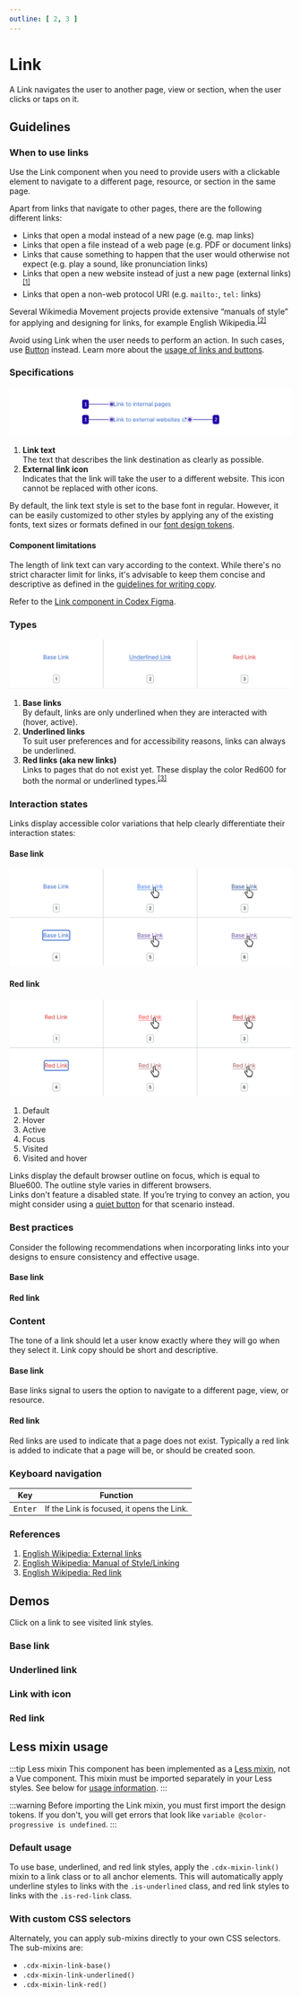 ```yaml
---
outline: [ 2, 3 ]
---
```


<script setup>
// Note that this file is temporarily located here so we can quickly get a page up documenting the
// link mixin. It will be moved to a more permanent location once we determine a final documentation
// structure for component mixins.
import { CdxIcon } from '@wikimedia/codex';
import { cdxIconLinkExternal } from '@wikimedia/codex-icons';
</script>

# Link
A Link navigates the user to another page, view or section, when the user clicks or taps on it.

## Guidelines

### When to use links

Use the Link component when you need to provide users with a clickable element to navigate to a different page, resource, or section in the same page.

Apart from links that navigate to other pages, there are the following different links:

- Links that open a modal instead of a new page (e.g. map links)
- Links that open a file instead of a web page (e.g. PDF or document links)
- Links that cause something to happen that the user would otherwise not expect (e.g. play a sound, like pronunciation links)
- Links that open a new website instead of just a new page (external links)<sup>[[1]](#ref1)</sup>
- Links that open a non-web protocol URI (e.g. `mailto:`, `tel:` links)

Several Wikimedia Movement projects provide extensive “manuals of style” for applying and designing for links, for example English Wikipedia.<sup>[[2]](#ref2)</sup>

Avoid using Link when the user needs to perform an action. In such cases, use
[Button](../demos/button.md) instead. Learn more about the [usage of links and buttons](../../style-guide/using-links-and-buttons.md).

### Specifications

![Specification of Link.](../../assets/components/link-specifications.svg)

1. **Link text**<br>The text that describes the link destination as clearly as possible.
2. **External link icon**<br>Indicates that the link will take the user to a different website. This icon cannot be replaced with other icons.

By default, the link text style is set to the base font in regular. However, it can be easily customized to other styles by applying any of the existing fonts, text sizes or formats defined in our [font design tokens](../../design-tokens/font.md).

#### Component limitations

The length of link text can vary according to the context. While there's no strict character limit for links, it's advisable to keep them concise and descriptive as defined in the [guidelines for writing copy](../../style-guide/writing-for-copy.md#content-first).

Refer to the [Link component in Codex Figma](https://www.figma.com/file/KoDuJMadWBXtsOtzGS4134/%E2%9D%96-Codex-components?type=design&node-id=7250-67780&mode=design&t=eVqRGnL1b9RbOdZ0-11).

### Types

![Types of links: Base, Underlined and Red Link.](../../assets/components/link-types.svg)

1. **Base links**<br>By default, links are only underlined when they are interacted with (hover,
active).
2. **Underlined links**<br>To suit user preferences and for accessibility reasons, links can always
be underlined.
3. **Red links (aka new links)**<br>Links to pages that do not exist yet. These display the
color Red600 for both the normal or underlined types.<sup>[[3]](#ref3)</sup>

### Interaction states
Links display accessible color variations that help clearly differentiate their interaction states:

#### Base link

![Interaction states of Link: default, hover, active, focus, visited, and visited and hover.](../../assets/components/link-interaction-states-blue-link.svg)

#### Red link

![Interaction states of Red link: default, hover, active, focus, visited, and visited and hover.](../../assets/components/link-interaction-states-red-link.svg)

1. Default
2. Hover
3. Active
4. Focus
5. Visited
6. Visited and hover

Links display the default browser outline on focus, which is equal to Blue600. The outline style varies in different browsers.<br>
Links don't feature a disabled state. If you’re trying to convey an action, you might consider using a [quiet button](../demos/button.md#quiet-buttons-frameless) for that scenario instead.

### Best practices

Consider the following recommendations when incorporating links into your designs to ensure consistency and effective usage.

#### Base link

<cdx-demo-rules>
<template #do-media>

![A screenshot of text conveying an example of a link reading "Visit this article".](../../assets/components/link-best-practices-function-do.svg)

</template>
<template #do-text>

- Use a Link when navigating to a different page, resource, or section in the same page.

</template>
<template #dont-media>

![A screenshot of text conveying an example of a link reading "Edit this article".](../../assets/components/link-best-practices-function-dont.svg)

</template>
<template #dont-text>

- Do not use links to perform actions. In that case, use a [Button](../demos/button.md) instead.

</template>
</cdx-demo-rules>

#### Red link

<cdx-demo-rules>
<template #do-media>

![A screenshot of text conveying an example of a red link reading "New article".](../../assets/components/link-best-practices-function-red-do.svg)

</template>
<template #do-text>

- Use a Red Link to represent that new pages without content can still be navigated to.

</template>
<template #dont-media>

![A screenshot of text conveying an example of a red link reading "Delete this new article".](../../assets/components/link-best-practices-function-red-dont.svg)

</template>
<template #dont-text>

- Do not use a Red Link to represent destructive actions. In such instances, use a [destructive Button](../demos/button.md#destructive-buttons) instead.

</template>
</cdx-demo-rules>

### Content

The tone of a link should let a user know exactly where they will go when they select it. Link copy should be short and descriptive.

#### Base link

Base links signal to users the option to navigate to a different page, view, or resource.

<cdx-demo-rules>
<template #do-media>

![A screenshot of text conveying an example of a link reading "Get the PDF of this article".](../../assets/components/link-content-progressive-do.svg)

</template>
<template #do-text>

- Highlight only the phrase that indicates the link destination. [*Translatable*](../../style-guide/writing-for-copy.html#is-this-translatable)

</template>
<template #dont-media>

![A screenshot of text conveying an example of a link reading "Click here to get the PDF".](../../assets/components/link-content-progressive-dont.svg)

</template>
<template #dont-text>

- Use the words click, tap or here. Avoiding these terms makes things clear and precise, whether the reader is using an assistive device, a mobile device or a desktop experience. [*Accessible*](../../style-guide/writing-for-copy.html#is-this-accessible)

</template>
</cdx-demo-rules>

#### Red link

Red links are used to indicate that a page does not exist. Typically a red link is added to indicate that a page will be, or should be created soon.

<cdx-demo-rules>
<template #do-media>

![A screenshot of text conveying an example of a link reading "Roads of Zambia".](../../assets/components/link-content-destructive-do.svg)

</template>
<template #do-text>

- Create a title using appropriate [naming conventions](https://en.wikipedia.org/wiki/Wikipedia:Article_titles?useskin=vector-2022#Article_title_format). [*Clear*](../../style-guide/writing-for-copy.html#is-this-clear)

</template>
<template #dont-media>

![A screenshot of text conveying an example of a link reading "#metoo movement".](../../assets/components/link-content-destructive-dont.svg)

</template>
<template #dont-text>

- Use special characters in the title. [*Clear*](../../style-guide/writing-for-copy.html#is-this-clear)

</template>
</cdx-demo-rules>

### Keyboard navigation

| Key | Function |
| -- | -- |
| <kbd>Enter</kbd> | If the Link is focused, it opens the Link. |

### References
1. <span id="ref1">[English Wikipedia: External links](https://en.wikipedia.org/wiki/Wikipedia:External_links)</span>
2. <span id="ref2">[English Wikipedia: Manual of Style/Linking](https://en.wikipedia.org/wiki/Wikipedia:Manual_of_Style/Linking)</span>
3. <span id="ref3">[English Wikipedia: Red link](https://en.wikipedia.org/wiki/Wikipedia:Red_link#When_to_create_red_links)</span>

## Demos

Click on a link to see visited link styles.

### Base link

<cdx-demo-wrapper :allow-link-styles="true">
<template v-slot:demo>
	<p>The cat (Felis catus) is a <a class="cdx-docs-link" href="https://en.wikipedia.org/wiki/Species">domestic species</a> of small <a class="cdx-docs-link" href="https://en.wikipedia.org/wiki/Carnivore">carnivorous mammal</a>.</p>
</template>

<template v-slot:code>

:::code-group

```vue [NPM]
<template>
	<p>
		The cat (Felis catus) is a <a class="cdx-docs-link" href="https://en.wikipedia.org/wiki/Species">domestic species</a>
		of small <a class="cdx-docs-link" href="https://en.wikipedia.org/wiki/Carnivore">carnivorous mammal</a>.
	</p>
</template>

<style lang="less">
// Note: you must import the design tokens before importing the link mixin
@import ( reference ) '@wikimedia/codex-design-tokens/theme-wikimedia-ui.less';
@import ( reference ) '@wikimedia/codex/mixins/link.less';

.cdx-docs-link {
	.cdx-mixin-link();
}
</style>
```

```vue [MediaWiki]
<template>
	<p>
		The cat (Felis catus) is a <a class="cdx-docs-link" href="https://en.wikipedia.org/wiki/Species">domestic species</a>
		of small <a class="cdx-docs-link" href="https://en.wikipedia.org/wiki/Carnivore">carnivorous mammal</a>.
	</p>
</template>

<style lang="less">
@import 'mediawiki.skin.variables.less';

.cdx-docs-link {
	.cdx-mixin-link();
}
</style>
```

:::

</template>
</cdx-demo-wrapper>

### Underlined link

<cdx-demo-wrapper :allow-link-styles="true">
<template v-slot:demo>
	<p>As a <a class="cdx-docs-link is-underlined" href="https://en.wikipedia.org/wiki/Predation">predator</a>, it is <a class="cdx-docs-link is-underlined" href="https://en.wikipedia.org/wiki/Crepuscular_animal">crepuscular</a>, i.e. most active at dawn and dusk.</p>
</template>

<template v-slot:code>

:::code-group

```vue [NPM]
<template>
	<p>
		As a <a class="cdx-docs-link is-underlined" href="https://en.wikipedia.org/wiki/Predation">predator</a>,
		it is <a class="cdx-docs-link is-underlined" href="https://en.wikipedia.org/wiki/Crepuscular_animal">crepuscular</a>,
		i.e. most active at dawn and dusk.
	</p>
</template>

<style lang="less">
// Note: you must import the design tokens before importing the link mixin
@import ( reference ) '@wikimedia/codex-design-tokens/theme-wikimedia-ui.less';
@import ( reference ) '@wikimedia/codex/mixins/link.less';

.cdx-docs-link {
	.cdx-mixin-link();
}
</style>
```

```vue [MediaWiki]
<template>
	<p>
		As a <a class="cdx-docs-link is-underlined" href="https://en.wikipedia.org/wiki/Predation">predator</a>,
		it is <a class="cdx-docs-link is-underlined" href="https://en.wikipedia.org/wiki/Crepuscular_animal">crepuscular</a>,
		i.e. most active at dawn and dusk.
	</p>
</template>

<style lang="less">
@import 'mediawiki.skin.variables.less';

.cdx-docs-link {
	.cdx-mixin-link();
}
</style>
```

:::

</template>
</cdx-demo-wrapper>

### Link with icon

<cdx-demo-wrapper :allow-link-styles="true">
<template v-slot:demo>
	<p>According to <a class="cdx-docs-link is-underlined" href="https://archive.org/details/completebookofca00behr/page/28/mode/2up">"Living with a Cat"<cdx-icon :icon="cdxIconLinkExternal" /></a>, cats are ready to go to new homes at about 12 weeks of age.</p>
</template>

<template v-slot:code>

:::code-group

```vue [NPM]
<template>
	<p>
		According to
		<a class="cdx-docs-link is-underlined" href="https://archive.org/details/completebookofca00behr/page/28/mode/2up">
			"Living with a Cat" <cdx-icon :icon="cdxIconLinkExternal" />
		</a>,
		cats are ready to go to new homes at about 12 weeks of age.
	</p>
</template>

<script>
import { defineComponent } from 'vue';
import { CdxIcon } from '@wikimedia/codex';
import { cdxIconLinkExternal } from '@wikimedia/codex-icons';

export default {
	components: { CdxIcon },
	setup() {
		return {
			cdxIconLinkExternal
		};
	}
};
</script>

<style lang="less">
// Note: you must import the design tokens before importing the link mixin
@import ( reference ) '@wikimedia/codex-design-tokens/theme-wikimedia-ui.less';
@import ( reference ) '@wikimedia/codex/mixins/link.less';

.cdx-docs-link {
	.cdx-mixin-link();

	// stylelint-disable-next-line selector-class-pattern
	.cdx-icon {
		color: inherit;
	}
}
</style>
```

```vue [MediaWiki]
<template>
	<p>
		According to
		<a class="cdx-docs-link is-underlined" href="https://archive.org/details/completebookofca00behr/page/28/mode/2up">
			"Living with a Cat" <cdx-icon :icon="cdxIconLinkExternal"></cdx-icon>
		</a>,
		cats are ready to go to new homes at about 12 weeks of age.
	</p>
</template>

<script>
const { defineComponent } = require( 'vue' );
const { CdxIcon } = require( '@wikimedia/codex' );
const { cdxIconLinkExternal } = require( '@wikimedia/codex-icons' );

module.exports = defineComponent( {
	components: { CdxIcon },
	setup() {
		return {
			cdxIconLinkExternal
		};
	}
} );
</script>

<style lang="less">
@import 'mediawiki.skin.variables.less';

.cdx-docs-link {
	.cdx-mixin-link();

	// stylelint-disable-next-line selector-class-pattern
	.cdx-icon {
		color: inherit;
	}
}
</style>
```

:::

</template>
</cdx-demo-wrapper>

### Red link

<cdx-demo-wrapper :allow-link-styles="true">
<template v-slot:demo>
	<p>Websites for cat lovers include <a class="cdx-docs-link is-red-link" href="https://en.wikipedia.org/w/index.php?title=The_Catnip_Times">The Catnip Times</a> and <a class="cdx-docs-link is-red-link" href="https://en.wikipedia.org/w/index.php?title=Vanggy">Vanggy</a>.</p>
</template>

<template v-slot:code>

:::code-group

```vue [NPM]
<template>
	<p>
		Websites for cat lovers include <a class="cdx-docs-link is-red-link" href="https://en.wikipedia.org/w/index.php?title=The_Catnip_Times">The Catnip Times</a>
		and <a class="cdx-docs-link is-red-link" href="https://en.wikipedia.org/w/index.php?title=Vanggy">Vanggy</a>.
	</p>
</template>

<style lang="less">
// Note: you must import the design tokens before importing the link mixin
@import ( reference ) '@wikimedia/codex-design-tokens/theme-wikimedia-ui.less';
@import ( reference ) '@wikimedia/codex/mixins/link.less';

.cdx-docs-link {
	.cdx-mixin-link();
}
</style>
```

```vue [MediaWiki]
<template>
	<p>
		Websites for cat lovers include <a class="cdx-docs-link is-red-link" href="https://en.wikipedia.org/w/index.php?title=The_Catnip_Times">The Catnip Times</a>
		and <a class="cdx-docs-link is-red-link" href="https://en.wikipedia.org/w/index.php?title=Vanggy">Vanggy</a>.
	</p>
</template>

<style lang="less">
@import 'mediawiki.skin.variables.less';

.cdx-docs-link {
	.cdx-mixin-link();
}
</style>
```

:::

</template>
</cdx-demo-wrapper>

## Less mixin usage

:::tip Less mixin
This component has been implemented as a [Less mixin](https://lesscss.org/features/#mixins-feature),
not a Vue component. This mixin must be imported separately in your Less styles. See below for
[usage information](#usage).
:::

:::warning
Before importing the Link mixin, you must first import the design tokens. If you don't, you
will get errors that look like `variable @color-progressive is undefined`.
:::

### Default usage

To use base, underlined, and red link styles, apply the `.cdx-mixin-link()` mixin to a link
class or to all anchor elements. This will automatically apply underline styles to links with the
`.is-underlined` class, and red link styles to links with the `.is-red-link` class.

<cdx-demo-wrapper :allow-link-styles="true">
<template v-slot:demo>
	<p>In <a class="cdx-docs-link" href="#">ancient Egypt</a>, cats were worshipped.</p>
	<p>In <a class="cdx-docs-link is-underlined" href="#">ancient Egypt</a>, cats were worshipped.</p>
	<p>In <a class="cdx-docs-link is-red-link" href="#">ancient Egypt</a>, cats were worshipped.</p>
</template>

<template v-slot:code>

:::code-group

```vue [NPM]
<template>
	<p>In <a class="cdx-docs-link" href="#">ancient Egypt</a>, cats were worshipped.</p>
	<p>In <a class="cdx-docs-link is-underlined" href="#">ancient Egypt</a>, cats were worshipped.</p>
	<p>In <a class="cdx-docs-link is-red-link" href="#">ancient Egypt</a>, cats were worshipped.</p>
</template>

<style lang="less">
// Note: you must import the design tokens before importing the link mixin
@import ( reference ) '@wikimedia/codex-design-tokens/theme-wikimedia-ui.less';
@import ( reference ) '@wikimedia/codex/mixins/link.less';

.cdx-docs-link {
	.cdx-mixin-link();
}
</style>
```

```vue [MediaWiki]
<template>
	<p>In <a class="cdx-docs-link" href="#">ancient Egypt</a>, cats were worshipped.</p>
	<p>In <a class="cdx-docs-link is-underlined" href="#">ancient Egypt</a>, cats were worshipped.</p>
	<p>In <a class="cdx-docs-link is-red-link" href="#">ancient Egypt</a>, cats were worshipped.</p>
</template>

<style lang="less">
@import 'mediawiki.skin.variables.less';

.cdx-docs-link {
	.cdx-mixin-link();
}
</style>
```

:::

</template>
</cdx-demo-wrapper>

### With custom CSS selectors

Alternately, you can apply sub-mixins directly to your own CSS selectors. The sub-mixins are:
- `.cdx-mixin-link-base()`
- `.cdx-mixin-link-underlined()`
- `.cdx-mixin-link-red()`

<cdx-demo-wrapper :allow-link-styles="true">
<template v-slot:demo>
	<div class="cdx-docs-link-wrapper">
		<p>The domestic cat is a <a href="https://en.wikipedia.org/wiki/Cosmopolitan_distribution">cosmopolitan species</a>.</p>
		<p>The domestic cat is a <a class="cdx-docs-link-with-underline" href="https://en.wikipedia.org/wiki/Cosmopolitan_distribution">cosmopolitan species</a>.</p>
		<p>The domestic cat is a <a class="cdx-docs-red-link" href="https://en.wikipedia.org/wiki/Cosmopolitan_distribution">cosmopolitan species</a>.</p>
	</div>
</template>

<template v-slot:code>

:::code-group

```vue [NPM]
<template>
	<div class="cdx-docs-link-wrapper">
		<p>The domestic cat is a <a href="https://en.wikipedia.org/wiki/Cosmopolitan_distribution">cosmopolitan species</a>.</p>
		<p>The domestic cat is a <a class="cdx-docs-link-with-underline" href="https://en.wikipedia.org/wiki/Cosmopolitan_distribution">cosmopolitan species</a>.</p>
		<p>The domestic cat is a <a class="cdx-docs-red-link" href="https://en.wikipedia.org/wiki/Cosmopolitan_distribution">cosmopolitan species</a>.</p>
	</div>
</template>

<style lang="less">
// Note: you must import the design tokens before importing the link mixin
@import ( reference ) '@wikimedia/codex-design-tokens/theme-wikimedia-ui.less';
@import ( reference ) '@wikimedia/codex/mixins/link.less';

.cdx-docs-link-wrapper {
	a {
		.cdx-mixin-link-base();
	}

	.cdx-docs-link-with-underline {
		.cdx-mixin-link-underlined();
	}

	.cdx-docs-red-link {
		.cdx-mixin-link-red();
	}
}
</style>
```

```vue [MediaWiki]
<template>
	<div class="cdx-docs-link-wrapper">
		<p>The domestic cat is a <a href="https://en.wikipedia.org/wiki/Cosmopolitan_distribution">cosmopolitan species</a>.</p>
		<p>The domestic cat is a <a class="cdx-docs-link-with-underline" href="https://en.wikipedia.org/wiki/Cosmopolitan_distribution">cosmopolitan species</a>.</p>
		<p>The domestic cat is a <a class="cdx-docs-red-link" href="https://en.wikipedia.org/wiki/Cosmopolitan_distribution">cosmopolitan species</a>.</p>
	</div>
</template>

<style lang="less">
@import 'mediawiki.skin.variables.less';

.cdx-docs-link-wrapper {
	a {
		.cdx-mixin-link-base();
	}

	.cdx-docs-link-with-underline {
		.cdx-mixin-link-underlined();
	}

	.cdx-docs-red-link {
		.cdx-mixin-link-red();
	}
}
</style>
```

:::

</template>
</cdx-demo-wrapper>

<style lang="less" scoped>
@import ( reference ) '@wikimedia/codex-design-tokens/theme-wikimedia-ui.less';
@import ( reference ) '@wikimedia/codex/mixins/link.less';

.cdx-docs-link {
	.cdx-mixin-link();

	// stylelint-disable-next-line selector-class-pattern
	.cdx-icon {
		color: inherit;
	}
}

.cdx-docs-link-wrapper {
	a {
		.cdx-mixin-link-base();
	}

	.cdx-docs-link-with-underline {
		.cdx-mixin-link-underlined();
	}

	.cdx-docs-red-link {
		.cdx-mixin-link-red();
	}
}
</style>